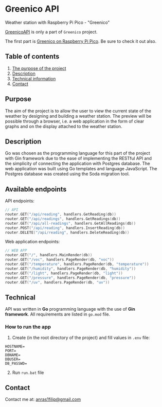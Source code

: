 # Greenico API

Weather station with Raspberry Pi Pico - "Greenico"

[GreenicoAPI](https://github.com/anras5/GreenicoAPI) is only a part of `Greenico` project.

The first part is [Greenico on Raspberry Pi Pico](https://github.com/anras5/Greenico). Be sure to check it out also.

## Table of contents

1. [The purpose of the project](#Purpose)
2. [Description](#Description)
3. [Technical information](#Technical)
4. [Contact](#Contact)

## Purpose

The aim of the project is to allow the user to view the current state of the weather by designing and building a weather
station. The preview will be possible through a browser, i.e. a web application in the form of clear graphs and on the
display attached to the weather station.

## Description

Go was chosen as the programming language for this part of the project with Gin framework due to the ease of
implementing the RESTful API and the simplicity of connecting the application with
Postgres database. The web application was built using Go templates and language JavaScript.
The Postgres database was created using the Soda migration tool.

## Available endpoints

API endpoints:

```go
// API
router.GET("/api/reading", handlers.GetReading(db))
router.GET("/api/readings", handlers.GetReadings(db))
router.GET("/api/all-readings", handlers.GetAllReadings(db))
router.POST("/api/reading", handlers.InsertReading(db))
router.DELETE("/api/reading", handlers.DeleteReading(db))
```

Web application endpoints:

```go
// WEB APP
router.GET("/", handlers.MainRender(db))
router.GET("/voc", handlers.PageRender(db, "voc"))
router.GET("/temperature", handlers.PageRender(db, "temperature"))
router.GET("/humidity", handlers.PageRender(db, "humidity"))
router.GET("/light", handlers.PageRender(db, "light"))
router.GET("/pressure", handlers.PageRender(db, "pressure"))
router.GET("/uv", handlers.PageRender(db, "uv"))
```

## Technical

API was written in **Go** programming language with the use of **Gin framework**. All requirements are listed
in `go.mod` file.

### How to run the app

1. Create (in the root directory of the project) and fill values in `.env` file:
```
HOSTNAME=
PORT=
DBNAME=
DBUSER=
DB_PASSWD=
```
2. Run `run.bat` file

## Contact
Contact me at:
anras1filip@gmail.com